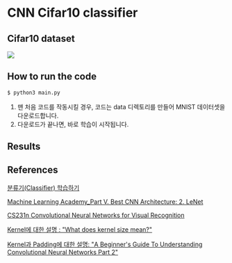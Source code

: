 # CNN Cifar10 classifier

## Cifar10 dataset

![](/Users/flowerk/PycharmProjects/hitchhiker-to-pytorch/cnn-cifar10-classifier/img/cifar10examples.png)



## How to run the code

```bash
$ python3 main.py
```

1. 맨 처음 코드를 작동시킬 경우, 코드는 data 디렉토리를 만들어 MNIST 데이터셋을 다운로드합니다. 
2. 다운로드가 끝나면, 바로 학습이 시작됩니다. 



## Results





## References

[분류기(Classifier) 학습하기](https://9bow.github.io/PyTorch-tutorials-kr-0.3.1/beginner/blitz/cifar10_tutorial.html#id2)

[Machine Learning Academy_Part V. Best CNN Architecture: 2. LeNet](https://m.blog.naver.com/PostView.nhn?blogId=laonple&logNo=220648539191&proxyReferer=https%3A%2F%2Fwww.google.com%2F)

[CS231n Convolutional Neural Networks for Visual Recognition](http://aikorea.org/cs231n/convolutional-networks/)

[Kernel에 대한 설명 : "What does kernel size mean?"](https://stats.stackexchange.com/questions/296679/what-does-kernel-size-mean/339265)

[Kernel과 Padding에 대한 설명: "A Beginner's Guide To Understanding Convolutional Neural Networks Part 2"](https://adeshpande3.github.io/A-Beginner%27s-Guide-To-Understanding-Convolutional-Neural-Networks-Part-2/)